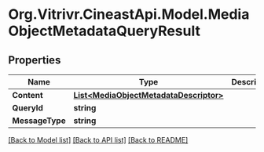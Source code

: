 
# Org.Vitrivr.CineastApi.Model.MediaObjectMetadataQueryResult

## Properties

Name | Type | Description | Notes
------------ | ------------- | ------------- | -------------
**Content** | [**List&lt;MediaObjectMetadataDescriptor&gt;**](MediaObjectMetadataDescriptor.md) |  | [optional] 
**QueryId** | **string** |  | [optional] 
**MessageType** | **string** |  | [optional] 

[[Back to Model list]](../README.md#documentation-for-models)
[[Back to API list]](../README.md#documentation-for-api-endpoints)
[[Back to README]](../README.md)

